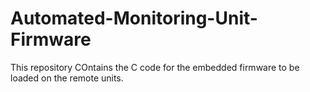 # Automated-Monitoring-Unit-Firmware

This repository COntains the C code for the embedded firmware to be loaded on the remote units. 
